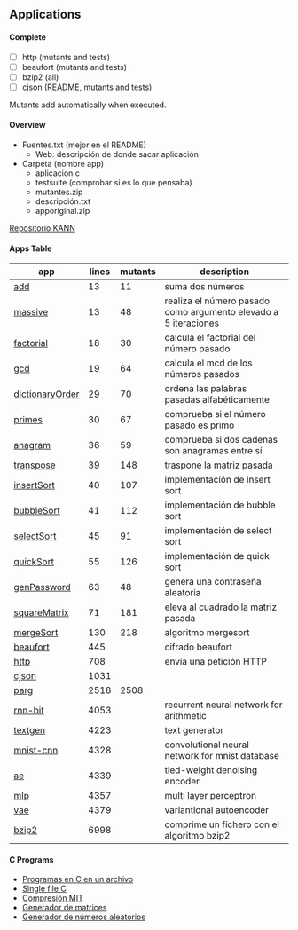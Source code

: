 ## Applications

#### Complete
 - [ ] http (mutants and tests)
 - [ ] beaufort (mutants and tests)
 - [ ] bzip2 (all)
 - [ ] cjson (README, mutants and tests)

 Mutants add automatically when executed.


#### Overview
 - Fuentes.txt (mejor en el README)
     - Web: descripción de donde sacar aplicación
 - Carpeta (nombre app)
     - aplicacion.c
     - testsuite (comprobar si es lo que pensaba)
     - mutantes.zip
     - descripción.txt
     - apporiginal.zip

[Repositorio KANN](https://github.com/attractivechaos/kann/tree/master/examples)

#### Apps Table

| app | lines | mutants | description |
| ----------- | ----------- | ----------- | ----------- |
| [add](https://github.com/MartindlHeras/TFG_I/edit/main/apps/add) | 13 | 11 | suma dos números |
| [massive](https://github.com/MartindlHeras/TFG_I/edit/main/apps/massive) | 13 | 48 | realiza el número pasado como argumento elevado a 5 iteraciones |
| [factorial](https://github.com/MartindlHeras/TFG_I/edit/main/apps/factorial) | 18 | 30 | calcula el factorial del número pasado |
| [gcd](https://github.com/MartindlHeras/TFG_I/edit/main/apps/gcd) | 19 | 64 | calcula el mcd de los números pasados |
| [dictionaryOrder](https://github.com/MartindlHeras/TFG_I/edit/main/apps/dictionaryOrder) | 29 | 70 | ordena las palabras pasadas alfabéticamente |
| [primes](https://github.com/MartindlHeras/TFG_I/edit/main/apps/primes) | 30 | 67 | comprueba si el número pasado es primo |
| [anagram](https://github.com/MartindlHeras/TFG_I/edit/main/apps/anagram) | 36 | 59 | comprueba si dos cadenas son anagramas entre sí |
| [transpose](https://github.com/MartindlHeras/TFG_I/edit/main/apps/transpose) | 39 | 148 | traspone la matriz pasada |
| [insertSort](https://github.com/MartindlHeras/TFG_I/edit/main/apps/insertSort) | 40 | 107 | implementación de insert sort |
| [bubbleSort](https://github.com/MartindlHeras/TFG_I/edit/main/apps/bubbleSort) | 41 | 112 | implementación de bubble sort |
| [selectSort](https://github.com/MartindlHeras/TFG_I/edit/main/apps/selectSort) | 45 | 91 | implementación de select sort |
| [quickSort](https://github.com/MartindlHeras/TFG_I/edit/main/apps/quickSort) | 55 | 126 | implementación de quick sort |
| [genPassword](https://github.com/MartindlHeras/TFG_I/edit/main/apps/genPassword) | 63 | 48 | genera una contraseña aleatoria |
| [squareMatrix](https://github.com/MartindlHeras/TFG_I/edit/main/apps/squareMatrix) | 71 | 181 | eleva al cuadrado la matriz pasada |
| [mergeSort](https://github.com/MartindlHeras/TFG_I/edit/main/apps/mergeSort) | 130 | 218 | algoritmo mergesort |
| [beaufort](https://github.com/MartindlHeras/TFG_I/edit/main/apps/beaufort) | 445 | | cifrado beaufort |
| [http](https://github.com/MartindlHeras/TFG_I/edit/main/apps/http) | 708 | | envía una petición HTTP |
| [cjson](https://github.com/MartindlHeras/TFG_I/edit/main/apps/cjson) | 1031 | | |
| [parg](https://github.com/MartindlHeras/TFG_I/edit/main/apps/parg) | 2518 | 2508 |  |
| [rnn-bit](https://github.com/MartindlHeras/TFG_I/edit/main/apps/rnn-bit) | 4053 | | recurrent neural network for arithmetic |
| [textgen](https://github.com/MartindlHeras/TFG_I/edit/main/apps/textgen) | 4223 | | text generator |
| [mnist-cnn](https://github.com/MartindlHeras/TFG_I/edit/main/apps/mnist-cnn) | 4328 | | convolutional neural network for mnist database |
| [ae](https://github.com/MartindlHeras/TFG_I/edit/main/apps/ae) | 4339 | | tied-weight denoising encoder |
| [mlp](https://github.com/MartindlHeras/TFG_I/edit/main/apps/mlp) | 4357 | | multi layer perceptron |
| [vae](https://github.com/MartindlHeras/TFG_I/edit/main/apps/vae) | 4379 | | variantional autoencoder |
| [bzip2](https://github.com/MartindlHeras/TFG_I/edit/main/apps/bzip2) | 6998 | | comprime un fichero con el algoritmo bzip2 |

#### C Programs
 - [Programas en C en un archivo](https://github.com/nothings/single_file_libs)
 - [Single file C](https://www.programiz.com/c-programming/examples)
 - [Compresión MIT](https://people.csail.mit.edu/smcc/projects/single-file-programs/)
 - [Generador de matrices](https://onlinemathtools.com/generate-random-matrix)
 - [Generador de números aleatorios](https://www.random.org/sequences/?min=1&max=100&col=1&format=html&rnd=new)
